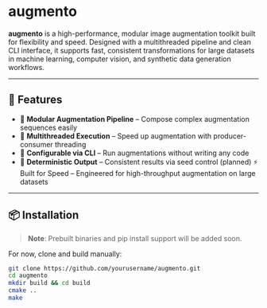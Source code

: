 # augmento

**augmento** is a high-performance, modular image augmentation toolkit built for flexibility and speed. Designed with a multithreaded pipeline and clean CLI interface, it supports fast, consistent transformations for large datasets in machine learning, computer vision, and synthetic data generation workflows.

---

## 🚀 Features

- 🔁 **Modular Augmentation Pipeline** – Compose complex augmentation sequences easily
- 🧵 **Multithreaded Execution** – Speed up augmentation with producer-consumer threading
- 🔧 **Configurable via CLI** – Run augmentations without writing any code
- 🎯 **Deterministic Output** – Consistent results via seed control (planned)
⚡ Built for Speed – Engineered for high-throughput augmentation on large datasets

---

## 📦 Installation

> **Note**: Prebuilt binaries and pip install support will be added soon.

For now, clone and build manually:

```bash
git clone https://github.com/yourusername/augmento.git
cd augmento
mkdir build && cd build
cmake ..
make

